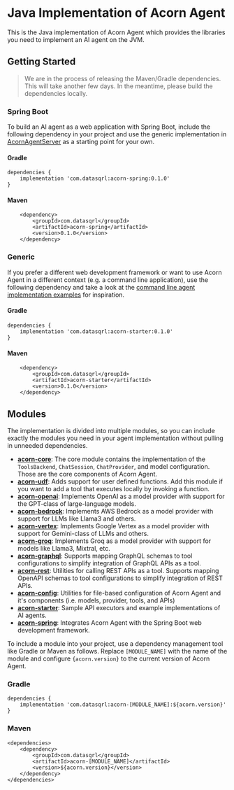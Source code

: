 # Java Implementation of Acorn Agent

This is the Java implementation of Acorn Agent which provides the libraries you need to implement an AI agent on the JVM.

## Getting Started

> We are in the process of releasing the Maven/Gradle dependencies. This will take another few days. In the meantime, please build the dependencies locally.

### Spring Boot

To build an AI agent as a web application with Spring Boot, include the following dependency in your project and use the generic implementation in [AcornAgentServer](acorn-spring/src/main/java/com/datasqrl/ai/spring/AcornAgentServer.java) as a starting point for your own.

#### Gradle

```text
dependencies {
    implementation 'com.datasqrl:acorn-spring:0.1.0'
}
```

#### Maven

```text
    <dependency>
        <groupId>com.datasqrl</groupId>
        <artifactId>acorn-spring</artifactId>
        <version>0.1.0</version>
    </dependency>
```

### Generic

If you prefer a different web development framework or want to use Acorn Agent in a different context (e.g. a command line application), use the following dependency and take a look at the [command line agent implementation examples](acorn-starter/src/test/java/com/datasqrl/ai/example) for inspiration.

#### Gradle

```text
dependencies {
    implementation 'com.datasqrl:acorn-starter:0.1.0'
}
```

#### Maven

```text
    <dependency>
        <groupId>com.datasqrl</groupId>
        <artifactId>acorn-starter</artifactId>
        <version>0.1.0</version>
    </dependency>
```

## Modules

The implementation is divided into multiple modules, so you can include exactly the modules you need in your agent implementation without pulling in unneeded dependencies.

* **[acorn-core](acorn-core/)**: The core module contains the implementation of the `ToolsBackend`, `ChatSession`, `ChatProvider`, and model configuration. Those are the core components of Acorn Agent.
* **[acorn-udf](acorn-udf)**: Adds support for user defined functions. Add this module if you want to add a tool that executes locally by invoking a function.
* **[acorn-openai](acorn-openai)**: Implements OpenAI as a model provider with support for the GPT-class of large-language models.
* **[acorn-bedrock](acorn-bedrock)**: Implements AWS Bedrock as a model provider with support for LLMs like Llama3 and others.
* **[acorn-vertex](acorn-vertex)**: Implements Google Vertex as a model provider with support for Gemini-class of LLMs and others.
* **[acorn-groq](acorn-groq)**: Implements Groq as a model provider with support for models like Llama3, Mixtral, etc.
* **[acorn-graphql](acorn-graphql)**: Supports mapping GraphQL schemas to tool configurations to simplify integration of GraphQL APIs as a tool.
* **[acorn-rest](acorn-rest)**: Utilities for calling REST APIs as a tool. Supports mapping OpenAPI schemas to tool configurations to simplify integration of REST APIs.
* **[acorn-config](acorn-config)**: Utilities for file-based configuration of Acorn Agent and it's components (i.e. models, provider, tools, and APIs)
* **[acorn-starter](acorn-starter)**: Sample API executors and example implementations of AI agents.
* **[acorn-spring](acorn-spring)**: Integrates Acorn Agent with the Spring Boot web development framework.

To include a module into your project, use a dependency management tool like Gradle or Maven as follows. Replace `[MODULE_NAME]` with the name of the module and configure `{acorn.version}` to the current version of Acorn Agent.

### Gradle

```text title='Gradle'
dependencies {
    implementation 'com.datasqrl:acorn-[MODULE_NAME]:${acorn.version}'
}
```

### Maven

```text title='Maven'
<dependencies>
    <dependency>
        <groupId>com.datasqrl</groupId>
        <artifactId>acorn-[MODULE_NAME]</artifactId>
        <version>${acorn.version}</version>
    </dependency>
</dependencies>
```
